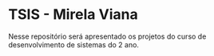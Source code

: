 # TSIS - Mirela Viana
Nesse repositório será apresentado os projetos do curso de desenvolvimento de sistemas do 2 ano.
